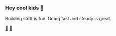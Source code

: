 ### Hey cool kids 🔭

Building stuff is fun. Going fast and steady is great. 

[🤳](https://www.instagram.com/uphill_dan/)
[🏃‍](https://www.strava.com/athletes/23640930)

